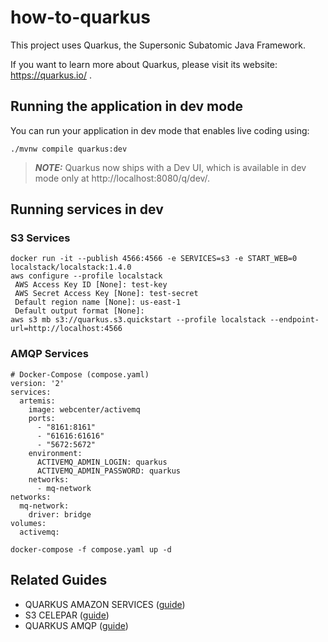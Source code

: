 # how-to-quarkus

This project uses Quarkus, the Supersonic Subatomic Java Framework.

If you want to learn more about Quarkus, please visit its website: https://quarkus.io/ .

## Running the application in dev mode

You can run your application in dev mode that enables live coding using:
```shell script
./mvnw compile quarkus:dev
```

> **_NOTE:_**  Quarkus now ships with a Dev UI, which is available in dev mode only at http://localhost:8080/q/dev/.

## Running services in dev

### S3 Services

```shell script
docker run -it --publish 4566:4566 -e SERVICES=s3 -e START_WEB=0 localstack/localstack:1.4.0
aws configure --profile localstack
 AWS Access Key ID [None]: test-key
 AWS Secret Access Key [None]: test-secret
 Default region name [None]: us-east-1
 Default output format [None]:
aws s3 mb s3://quarkus.s3.quickstart --profile localstack --endpoint-url=http://localhost:4566
```

### AMQP Services

```
# Docker-Compose (compose.yaml)
version: '2'
services:
  artemis:
    image: webcenter/activemq
    ports:
      - "8161:8161"
      - "61616:61616"
      - "5672:5672"
    environment:
      ACTIVEMQ_ADMIN_LOGIN: quarkus
      ACTIVEMQ_ADMIN_PASSWORD: quarkus
    networks:
      - mq-network
networks:
  mq-network:
    driver: bridge
volumes:
  activemq:
```

```shell script
docker-compose -f compose.yaml up -d
```

## Related Guides

- QUARKUS AMAZON SERVICES ([guide](https://quarkiverse.github.io/quarkiverse-docs/quarkus-amazon-services/dev/amazon-s3.html))
- S3 CELEPAR ([guide](https://celepar.wikis.pr.gov.br/plataformadesenvolvimento/wiki/S3_Defini%C3%A7%C3%B5es))
- QUARKUS AMQP ([guide](https://quarkus.io/guides/amqp))

